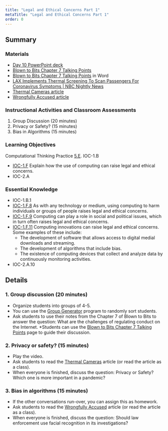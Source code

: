 ```yaml
---
title: "Legal and Ethical Concerns Part 1"
metaTitle: "Legal and Ethical Concerns Part 1"
order: 0
---
```


## Summary

### Materials  

* [Day 10 PowerPoint deck](https://1drv.ms/w/s!AqsgsTyHBmRBj2EzljQvy0n4YZUR?e=IWQDKE)
* [Blown to Bits Chapter 7 Talking Points](/unit-4/day-10/blown-to-bits-chapter)
* [Blown to Bits Chapter 7 Talking Points](https://1drv.ms/w/s!AqsgsTyHBmRBj1Z7_Wlz5r8R20_p?e=nGnlAI) in Word
* [LAX Implements Thermal Screening To Scan Passengers For Coronavirus Symptoms | NBC Nightly News](https://youtu.be/rIboxokekE0)
* [Thermal Cameras article](/unit-4/day-10/thermal-cameras)
* [Wrongfully Accused article](/unit-4/day-10/wrongfully-accused)

### Instructional Activities and Classroom Assessments

1. Group Discussion (20 minutes)
2. Privacy or Safety? (15 minutes)
3. Bias in Algorithms (15 minutes)

### Learning Objectives 

Computational Thinking Practice [5.E](https://apcentral.collegeboard.org/pdf/ap-computer-science-principles-course-and-exam-description.pdf#page=23).
IOC-1.B
* [IOC-1.F](https://apcentral.collegeboard.org/pdf/ap-computer-science-principles-course-and-exam-description.pdf#page=126) Explain how the use of computing can raise legal and ethical concerns.
* IOC-2.A

### Essential Knowledge 

* IOC-1.B.1
* [IOC-1.F.8](https://apcentral.collegeboard.org/pdf/ap-computer-science-principles-course-and-exam-description.pdf#page=127) As with any technology or medium, using computing to harm individuals or groups of people raises legal and ethical concerns. 
* [IOC-1.F.9](https://apcentral.collegeboard.org/pdf/ap-computer-science-principles-course-and-exam-description.pdf#page=127) Computing can play a role in social and political issues, which in turn often raises legal and ethical concerns. 
* [IOC-1.F.11](https://apcentral.collegeboard.org/pdf/ap-computer-science-principles-course-and-exam-description.pdf#page=127) Computing innovations can raise legal and ethical concerns. Some examples of these include: 
    * The development of software that allows access to digital medial downloads and streaming. 
    * The development of algorithms that include bias. 
    * The existence of computing devices that collect and analyze data by continuously monitoring activities. 
* IOC-2.A.10

## Details

### 1. Group discussion (20 minutes)

* Organize students into groups of 4-5.
* You can use the [Group Generator](https://arcade.makecode.com/31859-57060-41272-95490) program to randomly sort students.
* Ask students to use their notes from the Chapter 7 of Blown to Bits to answer the question: What are the challenges of regulating conduct on the Internet.
*Students can use the [Blown to Bits Chapter 7 Talking Points]() page to guide their discussion.

### 2. Privacy or safety? (15 minutes)

* Play the video.
* Ask students to read the [Thermal Cameras]() article (or read the article as a class).
* When everyone is finished, discuss the question: Privacy or Safety? Which one is more important in a pandemic?

### 3. Bias in algorithms (15 minutes)

* If the other conversations run-over, you can assign this as homework.
* Ask students to read the [Wrongfully Accused]() article (or read the article as a class).
* When everyone is finished, discuss the question: Should law enforcement use facial recognition in its investigations?
